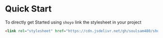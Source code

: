 # Quick Start

To directly get Started using `shoyo` link the stylesheet in your project

```html
<link rel="stylesheet" href="https://cdn.jsdelivr.net/gh/soulsam480/shoyo/dist/main.css">
```